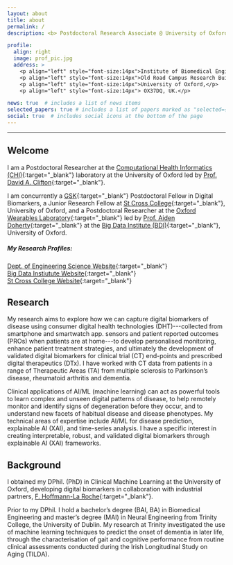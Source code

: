 ```yaml
---
layout: about
title: about
permalink: /
description: <b> Postdoctoral Research Associate @ University of Oxford | GSK Postdoctoral Fellow </b><br> D.Phil. in Clinical Machine Learning from the University of Oxford.

profile:
  align: right
  image: prof_pic.jpg
  address: >
    <p align="left" style="font-size:14px">Institute of Biomedical Engineering (IBME),</p>
    <p align="left" style="font-size:14px">Old Road Campus Research Building (ORCRB),</p>
    <p align="left" style="font-size:14px">University of Oxford,</p>
    <p align="left" style="font-size:14px"> OX37DQ, UK.</p>

news: true  # includes a list of news items
selected_papers: true # includes a list of papers marked as "selected={true}"
social: true  # includes social icons at the bottom of the page
---
```


*** 

## Welcome 
I am a Postdoctoral Researcher at the [Computational Health Informatics (CHI)](https://eng.ox.ac.uk/chi/){:target="\_blank"} laboratory at the University of Oxford led by [Prof. David A. Clifton](https://eng.ox.ac.uk/chi/team/){:target="\_blank"}. 

I am concurrently a [GSK](https://www.gsk.com/en-gb/){:target="\_blank"} Postdoctoral Fellow in Digital Biomarkers, a Junior Research Fellow at [St Cross College](https://www.stx.ox.ac.uk/people/dr-andrew-creagh){:target="\_blank"}, University of Oxford, and a Postdoctoral Researcher at the [Oxford Wearables Laboratory](https://www.bdi.ox.ac.uk/research/wearables-group){:target="\_blank"} led by [Prof. Aiden Doherty](https://www.bdi.ox.ac.uk/Team/aiden-doherty){:target="\_blank"} at the [Big Data Institute (BDI)](https://www.bdi.ox.ac.uk/){:target="\_blank"}, University of Oxford. <br> 

##### My Research Profiles:
[Dept. of Engineering Science Website](https://eng.ox.ac.uk/people/andrew-creagh/){:target="\_blank"} <br>
[Big Data Instiutute Website](https://www.bdi.ox.ac.uk/Team/andrew-creagh){:target="\_blank"} <br>
[St Cross College Website](https://www.stx.ox.ac.uk/people/dr-andrew-creagh){:target="\_blank"}<br>

## Research 
My research aims to explore how we can capture digital biomarkers of disease using consumer digital health technologies (DHT)---collected from smartphone and smartwatch app. sensors and patient reported outcomes (PROs) when patients are at home---to develop personalised monitoring, enhance patient treatment strategies, and ultimately the development of validated digital biomarkers for clinical trial (CT) end-points and prescribed digital therapeutics (DTx). I have worked with CT data from patients in a range of Therapeutic Areas (TA) from multiple sclerosis to Parkinson’s disease, rheumatoid arthritis and dementia.

Clinical applications of AI/ML (machine learning) can act as powerful tools to learn complex and unseen digital patterns of disease, to help remotely monitor and identify signs of degeneration before they occur, and to understand new facets of habitual disease and disease phenotypes. My technical areas of expertise include AI/ML for disease prediction, explainable AI (XAI), and time-series analysis. I have a specific interest in creating interpretable, robust, and validated digital biomarkers through explainable AI (XAI) frameworks. 

## Background 
I obtained my DPhil. (PhD) in Clinical Machine Learning at the University of Oxford, developing digital biomarkers in collaboration with industrial partners, [F. Hoffmann-La Roche](https://www.roche.com/about/priorities/personalised_healthcare/digital-biomarkers.htm){:target="\_blank"}. 

Prior to my DPhil. I hold a bachelor’s degree (BAI, BA) in Biomedical Engineering and master’s degree (MAI) in Neural Engineering from Trinity College, the University of Dublin. My research at Trinity investigated the use of machine learning techniques to predict the onset of dementia in later life, through the characterisation of gait and cognitive performance from routine clinical assessments conducted during the Irish Longitudinal Study on Aging (TILDA). 
